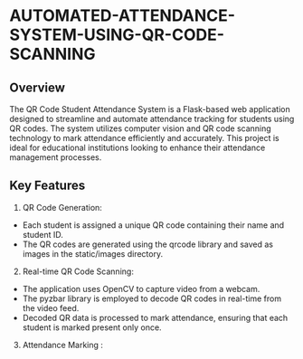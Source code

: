 # AUTOMATED-ATTENDANCE-SYSTEM-USING-QR-CODE-SCANNING

**Overview**
------------

The QR Code Student Attendance System is a Flask-based web application designed to streamline and automate attendance tracking for students using QR codes. The system utilizes computer vision and QR code scanning technology to mark attendance efficiently and accurately. This project is ideal for educational institutions looking to enhance their attendance management processes.

**Key Features**
--------------

1. QR Code Generation:

* Each student is assigned a unique QR code containing their name and student ID.
* The QR codes are generated using the qrcode library and saved as images in the static/images directory.

2. Real-time QR Code Scanning:

* The application uses OpenCV to capture video from a webcam.
* The pyzbar library is employed to decode QR codes in real-time from the video feed.
* Decoded QR data is processed to mark attendance, ensuring that each student is marked present only once.

3. Attendance Marking :

   

